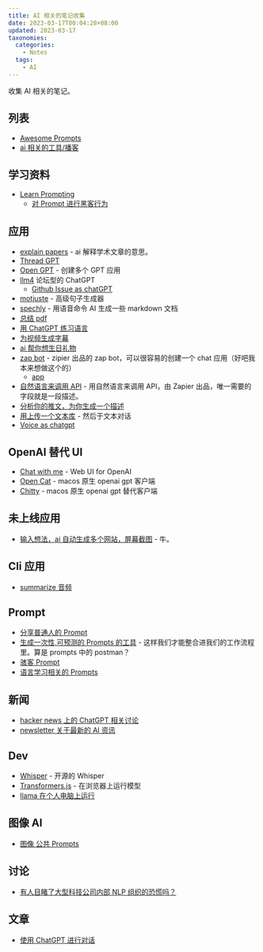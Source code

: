 ```yaml
---
title: AI 相关的笔记收集
date: 2023-03-17T00:04:28+08:00
updated: 2023-03-17
taxonomies:
  categories:
    - Notes
  tags:
    - AI
---
```


收集 AI 相关的笔记。

<!-- more -->

## 列表

- [Awesome Prompts ](https://github.com/f/awesome-chatgpt-prompts)
- [ai 相关的工具/播客](https://www.aicyclopedia.com/)

## 学习资料

- [Learn Prompting](https://github.com/trigaten/Learn_Prompting)
  - [对 Prompt 进行黑客行为](https://learnprompting.org/docs/category/-prompt-hacking)

## 应用

- [explain papers](https://www.explainpaper.com) - ai 解释学术文章的意思。
- [Thread GPT](https://threadgpt.vercel.app/)
- [Open GPT](https://open-gpt.app/) - 创建多个 GPT 应用
- [llm4](https://llm4.dev/) 论坛型的 ChatGPT
  - [Github Issue as chatGPT](https://github.com/second-state/chat-with-chatgpt/issues)
- [motjuste](https://motjuste.ai/) - 高级句子生成器
- [spechly](https://markdowngpt.speechly.com/) - 用语音命令 AI 生成一些 markdown 文档
- [总结 pdf](https://www.wrotescan.com/)
- [用 ChatGPT 练习语言](https://alexw00.github.io/tandem-gpt/)
- [为视频生成字幕](https://freesubtitles.ai/)
- [ai 帮你想生日礼物](https://gen.gifts/)
- [zap bot](https://twitter.com/bentossell/status/1631331541992235010) - zipier 出品的 zap bot，可以很容易的创建一个 chat 应用（好吧我本来想做这个的）
  - [app](https://zapbots.zapier.com/)
- [自然语言来调用 API](https://zapier.com/l/natural-language-actions) - 用自然语言来调用 API，由 Zapier 出品，唯一需要的字段就是一段描述。
- [分析你的推文，为你生成一个描述](https://twitter-bot.com/)
- [用上传一个文本库](https://mottle.com/) - 然后于文本对话
- [Voice as chatgpt](https://talkto.chat/)

## OpenAI 替代 UI

- [Chat with me](https://www.chatwithme.chat/) - Web UI for OpenAI
- [Open Cat](https://apps.apple.com/us/app/opencat/id6445999201) - macos 原生 openai gpt 客户端
- [Chitty](https://apps.apple.com/us/app/chitty-ai-conversations/id6446221412?mt=12) - macos 原生 openai gpt 替代客户端

## 未上线应用

- [输入想法，ai 自动生成多个网站，屏幕截图](https://uizard.io/autodesigner/) - 牛。

## Cli 应用

- [summarize 音频](https://github.com/mcdallas/summarize)

## Prompt

- [分享普通人的 Prompt](https://www.ordinarypeopleprompts.com/)
- [生成一次性,可预测的 Prompts 的工具](https://forge.promptmetheus.com/) - 这样我们才能整合进我们的工作流程里。算是 prompts 中的 postman？
- [骇客 Prompt](https://www.jailbreakchat.com/)
- [语言学习相关的 Prompts](https://drorm.github.io/leah/)

## 新闻

- [hacker news 上的 ChatGPT 相关讨论](https://neontomo.com/play/chatgpt-news/)
- [newsletter 关于最新的 AI 资讯](https://www.bensbites.co/)

## Dev

- [Whisper](https://github.com/ggerganov/whisper.cpp) - 开源的 Whisper
- [Transformers.js](https://github.com/xenova/transformers.js) - 在浏览器上运行模型
- [llama 在个人电脑上运行](https://simonwillison.net/2023/Mar/11/llama/)

## 图像 AI

- [图像 公共 Prompts](https://publicprompts.art/)

## 讨论

- [有人目睹了大型科技公司内部 NLP 组织的恐慌吗？](https://old.reddit.com/r/MachineLearning/comments/11rizyb/d_anyone_else_witnessing_a_panic_inside_nlp_orgs/)

## 文章

- [使用 ChatGPT 进行对话](https://10millionsteps.com/gpt-4-language-learning)

